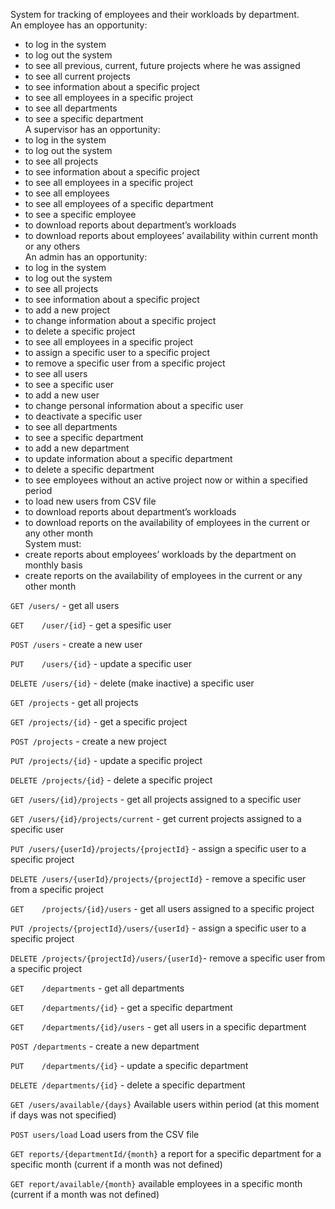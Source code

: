 System for tracking of employees and their workloads by department.
<br/>An employee has an opportunity:
- to log in the system
-	to log out the system
-	to see all previous, current, future projects where he was assigned
-	to see all current projects
-	to see information about a specific project
-	to see all employees in a specific project
-	to see all departments
-	to see a specific department
<br/>A supervisor has an opportunity:
-	to log in the system
-	to log out the system
-	to see all projects
-	to see information about a specific project
-	to see all employees in a specific project
-	to see all employees
-	to see all employees of a specific department
-	to see a specific employee
-	to download reports about department’s workloads
-	to download reports about employees’ availability within current month or any others
<br/>An admin has an opportunity:
-	to log in the system
-	to log out the system
-	to see all projects
-	to see information about a specific project
-	to add a new project
-	to change information about a specific project
-	to delete a specific project
-	to see all employees in a specific project
-	to assign a specific user to a specific project
-	to remove a specific user from a specific project
-	to see all users
-	to see a specific user
-	to add a new user
-	to change personal information about a specific user
-	to deactivate a specific user
-	to see all departments
-	to see a specific department
-	to add a new department
-	to update information about a specific department
-	to delete a specific department
-	to see employees without an active project now or within a specified period
-	to load new users from CSV file
-	to download reports about department’s workloads
-	to download reports on the availability of employees in the current or any other month
<br/>System must:
-	create reports about employees’ workloads by the department on monthly basis
-	create reports on the availability of employees in the current or any other month

`GET /users/` - get all users

`GET	/user/{id}` - get a spesific user

`POST /users` - create a new user

`PUT	/users/{id}` - update a specific user

`DELETE /users/{id}` - delete (make inactive) a specific user

`GET /projects` - get all projects

`GET /projects/{id}` - get a specific project

`POST /projects` - create a new project

`PUT /projects/{id}` - update a specific project

`DELETE /projects/{id}` - delete a specific project

`GET /users/{id}/projects` - get all projects assigned to a specific user

`GET /users/{id}/projects/current` - get current projects assigned to a specific user

`PUT /users/{userId}/projects/{projectId}` - assign a specific user to a specific project

`DELETE /users/{userId}/projects/{projectId}` - remove a specific user from a specific project

`GET	/projects/{id}/users` - get all users assigned to a specific project 

`PUT /projects/{projectId}/users/{userId}` - assign a specific user to a specific project

`DELETE /projects/{projectId}/users/{userId}`- remove a specific user from a specific project

`GET	/departments` - get all departments

`GET	/departments/{id}` - get a specific department

`GET	/departments/{id}/users` - get all users in a specific department

`POST /departments` - create a new department

`PUT	/departments/{id}` - update a specific department

`DELETE /departments/{id}` - delete a specific department

`GET /users/available/{days}`
Available users within period (at this moment if days was not specified)

`POST users/load`
Load users from the CSV file

`GET reports/{departmentId/{month}`
a report for a specific department for a specific month (current if a month was not defined)

`GET report/available/{month}`
available employees in a specific month (current if a month was not defined) 
